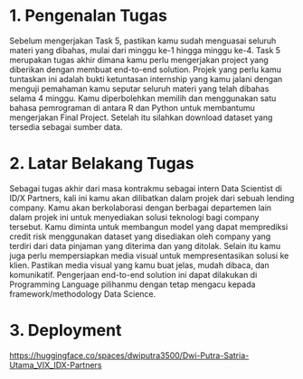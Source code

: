 # 1. Pengenalan Tugas
Sebelum mengerjakan Task 5, pastikan kamu sudah menguasai seluruh materi yang dibahas, 
mulai dari minggu ke-1 hingga minggu ke-4. Task 5 merupakan tugas akhir dimana kamu perlu 
mengerjakan project yang diberikan dengan membuat end-to-end solution. Projek yang perlu kamu 
tuntaskan ini adalah bukti ketuntasan internship yang kamu jalani dengan menguji pemahaman kamu seputar 
seluruh materi yang telah dibahas selama 4 minggu. Kamu diperbolehkan memilih dan menggunakan satu bahasa 
pemrograman di antara R dan Python untuk membantumu mengerjakan Final Project. Setelah itu silahkan download dataset yang tersedia sebagai sumber data.

# 2. Latar Belakang Tugas
Sebagai tugas akhir dari masa kontrakmu sebagai intern Data Scientist di ID/X Partners, 
kali ini kamu akan dilibatkan dalam projek dari sebuah lending company. Kamu akan berkolaborasi 
dengan berbagai departemen lain dalam projek ini untuk menyediakan solusi teknologi bagi company tersebut. 
Kamu diminta untuk membangun model yang dapat memprediksi credit risk menggunakan dataset yang disediakan oleh 
company yang terdiri dari data pinjaman yang diterima dan yang ditolak. Selain itu kamu juga perlu mempersiapkan 
media visual untuk mempresentasikan solusi ke klien. Pastikan media visual yang kamu buat jelas, mudah dibaca, 
dan komunikatif. Pengerjaan end-to-end solution ini dapat dilakukan di Programming Language pilihanmu dengan tetap mengacu kepada framework/methodology Data Science.

# 3. Deployment
https://huggingface.co/spaces/dwiputra3500/Dwi-Putra-Satria-Utama_VIX_IDX-Partners
